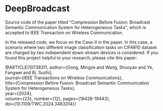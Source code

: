 # DeepBroadcast
Source code of the paper titled "Compression Before Fusion: Broadcast Semantic Communication System for Heterogeneous Tasks", which is accepted to IEEE Transaction on Wireless Communication.

In the released code, we focus on the Case-II in the paper. In this case, a scenario where two different image classification tasks on CIFAR10 dataset are charged by two independent down-stream devices is considered. 
If you found this project helpful to your research, please cite this paper:

@ARTICLE{10738311,
  author={Gong, Mingze and Wang, Shuoyao and Ye, Fangwei and Bi, Suzhi},  
  journal={IEEE Transactions on Wireless Communications},   
  title={Compression Before Fusion: Broadcast Semantic Communication System for Heterogeneous Tasks},   
  year={2024},  
  volume={23},
  number={12},
  pages={19428-19443},  
  doi={10.1109/TWC.2024.3483314}}
